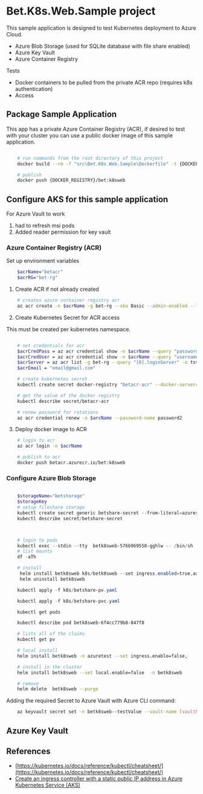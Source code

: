 # Bet.K8s.Web.Sample project

This sample application is designed to test Kubernetes deployment to Azure Cloud.

- Azure Blob Storage (used for SQLite database with file share enabled)
- Azure Key Vault
- Azure Container Registry

Tests

- Docker containers to be pulled from the private ACR repo (requires k8s authentication)
- Access

## Package Sample Application

This app has a private Azure Container Registry (ACR), if desired to test with your cluster you can use a public docker image of this sample application.

```bash

    # run commands from the root directory of this project
    docker build --rm -f "src\Bet.K8s.Web.Sample\Dockerfile" -t {DOCKER_REGISTRY}/bet:k8sweb .

    # publish
    docker push {DOCKER_REGISTRY}/bet:k8sweb

```

## Configure AKS for this sample application

For Azure Vault to work

1. had to refresh msi pods
2. Added reader permission for key vault

### Azure Container Registry (ACR)

Set up environment variables

```bash
    $acrName="betacr"
    $acrRG="bet-rg"
```

1. Create ACR if not already created

```bash
    # creates azure container registry acr
    az acr create -n $acrName -g bet-rg --sku Basic --admin-enabled --location centralus
```

2. Create Kubernetes Secret for ACR access

This must be created per kubernetes namespace.

```bash

    # set credentials for acr
    $acrCredPass = az acr credential show -n $acrName --query "passwords[1].value" -o tsv
    $acrCredUser = az acr credential show -n $acrName --query "username" -o tsv
    $acrServer = az acr list -g bet-rg --query "[0].loginServer" -o tsv
    $acrEmail = "email@gmail.com"

    # create kubernetes secret
    kubectl create secret docker-registry "betacr-acr" --docker-server=$acrServer --docker-username=$acrCredUser --docker-password=$acrCredPass --docker-email=$acrEmail

    # get the value of the docker registry
    kubectl describe secret/betacr-acr

    # renew password for rotations
    az acr credential renew -n $arcName --password-name password2
```

3. Deploy docker image to ACR

```bash
    # login to acr
    az acr login -n $acrName

    # publish to acr
    docker push betacr.azurecr.io/bet:k8sweb
```

### Configure Azure Blob Storage

```ps1

    $storageName="betstorage"
    $storageKey 
    # setup fileshare storage
    kubectl create secret generic betshare-secret --from-literal=azurestorageaccountname=$storageName --from-literal=azurestorageaccountkey=$storageKey
    kubectl describe secret/betshare-secret



    # login to pods
    kubectl exec --stdin --tty  betk8sweb-576b969558-gghlw -- /bin/sh
    # list mounts
    df -aTh

    # install
     helm install betk8sweb k8s/betk8sweb --set ingress.enabled=true,aadpodidbinding={id} --disable-openapi-validation
     helm uninstall betk8sweb

    kubectl apply -f k8s/betshare-pv.yaml

    kubectl apply -f k8s/betshare-pvc.yaml

    kubectl get pods

    kubectl describe pod betk8sweb-6f4cc779b8-847f8

    # lists all of the claims
    kubectl get pv
```




```bash
    # local install
    helm install betk8sweb -n azuretest --set ingress.enable=false,

    # install in the cluster
    helm install betk8sweb --set local.enable=false  -n betk8sweb

    # remove
    helm delete  betk8sweb --purge
```

Adding the required Secret to Azure Vault with Azure CLI command:

```bash
    az keyvault secret set -n betk8sweb--testValue --vault-name [vaultName] --value MySuperSecretThatIDontWantToShareWithYou!
```

## Azure Key Vault

## References

- [https://kubernetes.io/docs/reference/kubectl/cheatsheet/](https://kubernetes.io/docs/reference/kubectl/cheatsheet/)
- [Create an ingress controller with a static public IP address in Azure Kubernetes Service (AKS)](https://docs.microsoft.com/en-us/azure/aks/ingress-static-ip)